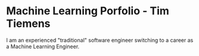 
# Machine Learning Porfolio - Tim Tiemens

I am an experienced "traditional" software engineer switching to a career
as a Machine Learning Engineer.

